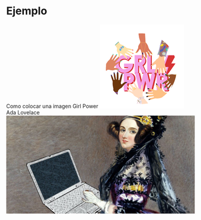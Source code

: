 # Ejemplo
Como colocar una imagen
Girl Power
 ![Image text](https://github.com/ShirlyBarzola/Ejemplo/blob/main/assets/img.png)
Ada Lovelace
 ![Image text](https://github.com/ShirlyBarzola/Ejemplo/blob/main/assets/mujeres-programadoras.jpeg)
